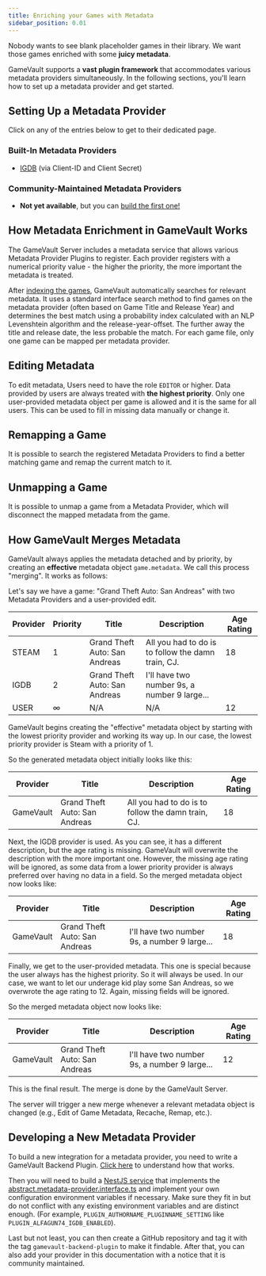 ```yaml
---
title: Enriching your Games with Metadata
sidebar_position: 0.01
---
```


Nobody wants to see blank placeholder games in their library. We want those games enriched with some **juicy metadata**.

GameVault supports a **vast plugin framework** that accommodates various metadata providers simultaneously. In the following sections, you'll learn how to set up a metadata provider and get started.

## Setting Up a Metadata Provider

Click on any of the entries below to get to their dedicated page.

### Built-In Metadata Providers

- [IGDB](./provider-igdb.md) (via Client-ID and Client Secret)

### Community-Maintained Metadata Providers

- **Not yet available**, but you can [build the first one!](#developing-a-new-metadata-provider)

## How Metadata Enrichment in GameVault Works

The GameVault Server includes a metadata service that allows various Metadata Provider Plugins to register. Each provider registers with a numerical priority value - the higher the priority, the more important the metadata is treated.

After [indexing the games](../indexing), GameVault automatically searches for relevant metadata. It uses a standard interface search method to find games on the metadata provider (often based on Game Title and Release Year) and determines the best match using a probability index calculated with an NLP Levenshtein algorithm and the release-year-offset. The further away the title and release date, the less probable the match. For each game file, only one game can be mapped per metadata provider.

## Editing Metadata

To edit metadata, Users need to have the role `EDITOR` or higher. Data provided by users are always treated with **the highest priority**. Only one user-provided metadata object per game is allowed and it is the same for all users. This can be used to fill in missing data manually or change it.

## Remapping a Game

It is possible to search the registered Metadata Providers to find a better matching game and remap the current match to it.

## Unmapping a Game

It is possible to unmap a game from a Metadata Provider, which will disconnect the mapped metadata from the game.

## How GameVault Merges Metadata

GameVault always applies the metadata detached and by priority, by creating an **effective** metadata object `game.metadata`. We call this process "merging". It works as follows:

Let's say we have a game: "Grand Theft Auto: San Andreas" with two Metadata Providers and a user-provided edit.

| Provider | Priority | Title                         | Description                                        | Age Rating |
| -------- | -------- | ----------------------------- | -------------------------------------------------- | ---------- |
| STEAM    | 1        | Grand Theft Auto: San Andreas | All you had to do is to follow the damn train, CJ. | 18         |
| IGDB     | 2        | Grand Theft Auto: San Andreas | I'll have two number 9s, a number 9 large...       |            |
| USER     | ∞        | N/A                           | N/A                                                | 12         |

GameVault begins creating the "effective" metadata object by starting with the lowest priority provider and working its way up. In our case, the lowest priority provider is Steam with a priority of 1.

So the generated metadata object initially looks like this:

| Provider  | Title                         | Description                                        | Age Rating |
| --------- | ----------------------------- | -------------------------------------------------- | ---------- |
| GameVault | Grand Theft Auto: San Andreas | All you had to do is to follow the damn train, CJ. | 18         |

Next, the IGDB provider is used. As you can see, it has a different description, but the age rating is missing. GameVault will overwrite the description with the more important one. However, the missing age rating will be ignored, as some data from a lower priority provider is always preferred over having no data in a field. So the merged metadata object now looks like:

| Provider  | Title                         | Description                                  | Age Rating |
| --------- | ----------------------------- | -------------------------------------------- | ---------- |
| GameVault | Grand Theft Auto: San Andreas | I'll have two number 9s, a number 9 large... | 18         |

Finally, we get to the user-provided metadata. This one is special because the user always has the highest priority. So it will always be used. In our case, we want to let our underage kid play some San Andreas, so we overwrote the age rating to 12. Again, missing fields will be ignored.

So the merged metadata object now looks like:

| Provider  | Title                         | Description                                  | Age Rating |
| --------- | ----------------------------- | -------------------------------------------- | ---------- |
| GameVault | Grand Theft Auto: San Andreas | I'll have two number 9s, a number 9 large... | 12         |

This is the final result. The merge is done by the GameVault Server.

The server will trigger a new merge whenever a relevant metadata object is changed (e.g., Edit of Game Metadata, Recache, Remap, etc.).

## Developing a New Metadata Provider

To build a new integration for a metadata provider, you need to write a GameVault Backend Plugin. [Click here](../plugins.md) to understand how that works.

Then you will need to build a [NestJS service](https://docs.nestjs.com/providers#services) that implements the [abstract.metadata-provider.interface.ts](https://github.com/Phalcode/gamevault-backend/blob/master/src/modules/metadata/providers/abstract.metadata-provider.service.ts) and implement your own configuration environment variables if necessary. Make sure they fit in but do not conflict with any existing environment variables and are distinct enough. (For example, `PLUGIN_AUTHORNAME_PLUGINNAME_SETTING` like `PLUGIN_ALFAGUN74_IGDB_ENABLED`).

Last but not least, you can then create a GitHub repository and tag it with the tag `gamevault-backend-plugin` to make it findable. After that, you can also add your provider in this documentation with a notice that it is community maintained.
